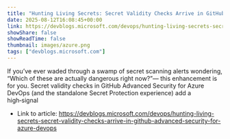 ```yaml
---
title: "Hunting Living Secrets: Secret Validity Checks Arrive in GitHub Advanced Security for Azure DevOps"
date: 2025-08-12T16:08:45+00:00
link: https://devblogs.microsoft.com/devops/hunting-living-secrets-secret-validity-checks-arrive-in-github-advanced-security-for-azure-devops
showShare: false
showReadTime: false
thumbnail: images/azure.png
tags: ["devblogs.microsoft.com"]
---
```

If you’ve ever waded through a swamp of secret scanning alerts wondering, “Which of these are actually dangerous right now?”— this enhancement is for you. Secret validity checks in GitHub Advanced Security for Azure DevOps (and the standalone Secret Protection experience) add a high‑signal

- Link to article: https://devblogs.microsoft.com/devops/hunting-living-secrets-secret-validity-checks-arrive-in-github-advanced-security-for-azure-devops
